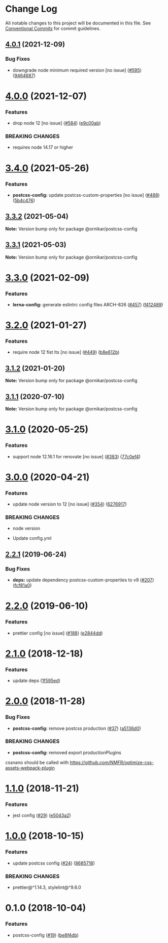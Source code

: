 # Change Log

All notable changes to this project will be documented in this file.
See [Conventional Commits](https://conventionalcommits.org) for commit guidelines.

## [4.0.1](https://github.com/ornikar/shared-configs/compare/@ornikar/postcss-config@4.0.0...@ornikar/postcss-config@4.0.1) (2021-12-09)


### Bug Fixes

* downgrade node minimum required version [no issue] ([#595](https://github.com/ornikar/shared-configs/issues/595)) ([9464687](https://github.com/ornikar/shared-configs/commit/9464687f55aed4a2e683f5d3b992300d000a2b30))





# [4.0.0](https://github.com/ornikar/shared-configs/compare/@ornikar/postcss-config@3.4.0...@ornikar/postcss-config@4.0.0) (2021-12-07)


### Features

* drop node 12 [no issue] ([#584](https://github.com/ornikar/shared-configs/issues/584)) ([e9c00ab](https://github.com/ornikar/shared-configs/commit/e9c00abb5ed3a9c60993b6c652566dd7e71a97e1))


### BREAKING CHANGES

* requires node 14.17 or higher 





# [3.4.0](https://github.com/ornikar/shared-configs/compare/@ornikar/postcss-config@3.3.2...@ornikar/postcss-config@3.4.0) (2021-05-26)


### Features

* **postcss-config:** update postcss-custom-properties [no issue] ([#488](https://github.com/ornikar/shared-configs/issues/488)) ([5b4c476](https://github.com/ornikar/shared-configs/commit/5b4c4768f3fce918bf39cd2749d90ccaf2e6b25a))





## [3.3.2](https://github.com/ornikar/shared-configs/compare/@ornikar/postcss-config@3.3.1...@ornikar/postcss-config@3.3.2) (2021-05-04)

**Note:** Version bump only for package @ornikar/postcss-config





## [3.3.1](https://github.com/ornikar/shared-configs/compare/@ornikar/postcss-config@3.3.0...@ornikar/postcss-config@3.3.1) (2021-05-03)

**Note:** Version bump only for package @ornikar/postcss-config





# [3.3.0](https://github.com/ornikar/shared-configs/compare/@ornikar/postcss-config@3.2.0...@ornikar/postcss-config@3.3.0) (2021-02-09)


### Features

* **lerna-config:** generate eslintrc config files ARCH-826 ([#457](https://github.com/ornikar/shared-configs/issues/457)) ([f412489](https://github.com/ornikar/shared-configs/commit/f4124895ed15b48519826b16ed515207be97b41c))





# [3.2.0](https://github.com/ornikar/shared-configs/compare/@ornikar/postcss-config@3.1.2...@ornikar/postcss-config@3.2.0) (2021-01-27)


### Features

* require node 12 fist lts [no issue] ([#449](https://github.com/ornikar/shared-configs/issues/449)) ([b8e612b](https://github.com/ornikar/shared-configs/commit/b8e612bc7e0573fd52023f8eea78e95e321567e5))





## [3.1.2](https://github.com/ornikar/shared-configs/compare/@ornikar/postcss-config@3.1.1...@ornikar/postcss-config@3.1.2) (2021-01-20)

**Note:** Version bump only for package @ornikar/postcss-config





## [3.1.1](https://github.com/ornikar/shared-configs/compare/@ornikar/postcss-config@3.1.0...@ornikar/postcss-config@3.1.1) (2020-07-10)

**Note:** Version bump only for package @ornikar/postcss-config





# [3.1.0](https://github.com/ornikar/shared-configs/compare/@ornikar/postcss-config@3.0.0...@ornikar/postcss-config@3.1.0) (2020-05-25)


### Features

* support node 12.16.1 for renovate [no issue] ([#383](https://github.com/ornikar/shared-configs/issues/383)) ([77c0ef4](https://github.com/ornikar/shared-configs/commit/77c0ef4))





# [3.0.0](https://github.com/ornikar/shared-configs/compare/@ornikar/postcss-config@2.2.1...@ornikar/postcss-config@3.0.0) (2020-04-21)


### Features

* update node version to 12 [no issue] ([#354](https://github.com/ornikar/shared-configs/issues/354)) ([6276917](https://github.com/ornikar/shared-configs/commit/6276917))


### BREAKING CHANGES

* node version

* Update config.yml





## [2.2.1](https://github.com/ornikar/shared-configs/compare/@ornikar/postcss-config@2.2.0...@ornikar/postcss-config@2.2.1) (2019-06-24)


### Bug Fixes

* **deps:** update dependency postcss-custom-properties to v9 ([#207](https://github.com/ornikar/shared-configs/issues/207)) ([fcf81a0](https://github.com/ornikar/shared-configs/commit/fcf81a0))





# [2.2.0](https://github.com/ornikar/shared-configs/compare/@ornikar/postcss-config@2.1.0...@ornikar/postcss-config@2.2.0) (2019-06-10)


### Features

* prettier config [no issue] ([#188](https://github.com/ornikar/shared-configs/issues/188)) ([e2844dd](https://github.com/ornikar/shared-configs/commit/e2844dd))





# [2.1.0](https://github.com/ornikar/shared-configs/compare/@ornikar/postcss-config@2.0.0...@ornikar/postcss-config@2.1.0) (2018-12-18)


### Features

* update deps ([1f595ed](https://github.com/ornikar/shared-configs/commit/1f595ed))





# [2.0.0](https://github.com/ornikar/shared-configs/compare/@ornikar/postcss-config@1.1.0...@ornikar/postcss-config@2.0.0) (2018-11-28)


### Bug Fixes

* **postcss-config:** remove postcss production ([#37](https://github.com/ornikar/shared-configs/issues/37)) ([a5136d0](https://github.com/ornikar/shared-configs/commit/a5136d0))


### BREAKING CHANGES

* **postcss-config:** removed export productionPlugins

cssnano should be called with https://github.com/NMFR/optimize-css-assets-webpack-plugin





# [1.1.0](https://github.com/ornikar/shared-configs/compare/@ornikar/postcss-config@1.0.0...@ornikar/postcss-config@1.1.0) (2018-11-21)


### Features

* jest config ([#29](https://github.com/ornikar/shared-configs/issues/29)) ([e5043a2](https://github.com/ornikar/shared-configs/commit/e5043a2))





# [1.0.0](https://github.com/ornikar/shared-configs/compare/@ornikar/postcss-config@0.1.0...@ornikar/postcss-config@1.0.0) (2018-10-15)


### Features

* update postcss config ([#24](https://github.com/ornikar/shared-configs/issues/24)) ([8685718](https://github.com/ornikar/shared-configs/commit/8685718))


### BREAKING CHANGES

* prettier@^1.14.3, stylelint@^9.6.0





<a name="0.1.0"></a>
# 0.1.0 (2018-10-04)


### Features

* postcss-config ([#19](https://github.com/ornikar/shared-configs/issues/19)) ([be8f4db](https://github.com/ornikar/shared-configs/commit/be8f4db))
